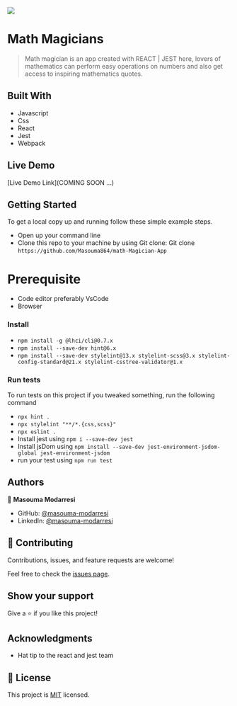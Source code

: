 ![](https://img.shields.io/badge/Microverse-blueviolet)

# Math Magicians

> Math magician is an app created with REACT | JEST here, lovers of mathematics can perform easy operations on numbers and also get access to inspiring mathematics quotes.

## Built With

- Javascript
- Css
- React
- Jest
- Webpack

## Live Demo

[Live Demo Link](COMING SOON ...)

## Getting Started

To get a local copy up and running follow these simple example steps.

- Open up your command line
- Clone this repo to your machine by using Git clone: Git clone `https://github.com/Masouma864/math-Magician-App`

# Prerequisite

- Code editor preferably VsCode
- Browser

### Install

- `npm install -g @lhci/cli@0.7.x`
- `npm install --save-dev hint@6.x`
- `npm install --save-dev stylelint@13.x stylelint-scss@3.x stylelint-config-standard@21.x stylelint-csstree-validator@1.x`

### Run tests

To run tests on this project if you tweaked something, run the following command

- `npx hint .`
- `npx stylelint "**/*.{css,scss}"`
- `npx eslint .`
- Install jest using `npm i --save-dev jest`
- Install jsDom using `npm install --save-dev jest-environment-jsdom-global jest-environment-jsdom`
- run your test using `npm run test`

## Authors

👤 **Masouma Modarresi**

- GitHub: [@masouma-modarresi](https://github.com/masouma864)
- LinkedIn: [@masouma-modarresi](https://www.linkedin.com/in/masouma-modarresi/)

## 🤝 Contributing

Contributions, issues, and feature requests are welcome!

Feel free to check the [issues page](https://github.com/Masouma864/math-Magician-App/issues).

## Show your support

Give a ⭐️ if you like this project!

## Acknowledgments

- Hat tip to the react and jest team

## 📝 License

This project is [MIT](./LICENSE) licensed.
